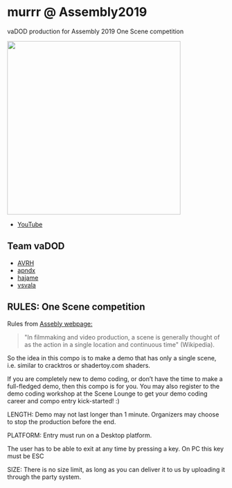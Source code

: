 # murrr @ Assembly2019
vaDOD production for Assembly 2019 One Scene competition 

<img src="https://github.com/apndx/murrr/blob/master/murrrMain/data/murrr_eye.jpg" width="400">

- [YouTube](https://www.youtube.com/watch?v=3ciW4HLmYCc#t=22m25s)

## Team vaDOD
- [AVRH](https://github.com/AVRH)
- [apndx](https://github.com/apndx)
- [hajame](https://github.com/hajame)
- [vsvala](https://github.com/vsvala)

## RULES: One Scene competition

Rules from [Assebly webpage:](https://www.assembly.org/summer19/demoscene/rules)

> "In filmmaking and video production, a scene is generally thought of as the action in a single location and continuous time" (Wikipedia). 

So the idea in this compo is to make a demo that has only a single scene, i.e. similar to cracktros or shadertoy.com shaders.

If you are completely new to demo coding, or don’t have the time to make a full-fledged demo, then this compo is for you. You may also register to the demo coding workshop at the Scene Lounge to get your demo coding career and compo entry kick-started! :)

LENGTH: Demo may not last longer than 1 minute. Organizers may choose to stop the production before the end.

PLATFORM: Entry must run on a Desktop platform.

The user has to be able to exit at any time by pressing a key. On PC this key must be ESC

SIZE: There is no size limit, as long as you can deliver it to us by uploading it through the party system.

